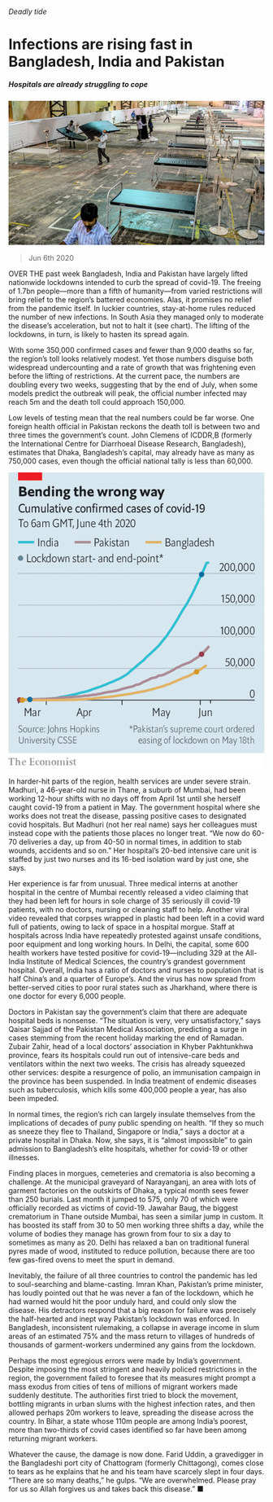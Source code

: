 ###### Deadly tide

# Infections are rising fast in Bangladesh, India and Pakistan 

##### Hospitals are already struggling to cope 

![image](images/20200606_ASP007_0.jpg) 

> Jun 6th 2020 

OVER THE past week Bangladesh, India and Pakistan have largely lifted nationwide lockdowns intended to curb the spread of covid-19. The freeing of 1.7bn people—more than a fifth of humanity—from varied restrictions will bring relief to the region’s battered economies. Alas, it promises no relief from the pandemic itself. In luckier countries, stay-at-home rules reduced the number of new infections. In South Asia they managed only to moderate the disease’s acceleration, but not to halt it (see chart). The lifting of the lockdowns, in turn, is likely to hasten its spread again.

With some 350,000 confirmed cases and fewer than 9,000 deaths so far, the region’s toll looks relatively modest. Yet those numbers disguise both widespread undercounting and a rate of growth that was frightening even before the lifting of restrictions. At the current pace, the numbers are doubling every two weeks, suggesting that by the end of July, when some models predict the outbreak will peak, the official number infected may reach 5m and the death toll could approach 150,000.


Low levels of testing mean that the real numbers could be far worse. One foreign health official in Pakistan reckons the death toll is between two and three times the government’s count. John Clemens of ICDDR,B (formerly the International Centre for Diarrhoeal Disease Research, Bangladesh), estimates that Dhaka, Bangladesh’s capital, may already have as many as 750,000 cases, even though the official national tally is less than 60,000.

![image](images/20200606_ASC828.png) 


In harder-hit parts of the region, health services are under severe strain. Madhuri, a 46-year-old nurse in Thane, a suburb of Mumbai, had been working 12-hour shifts with no days off from April 1st until she herself caught covid-19 from a patient in May. The government hospital where she works does not treat the disease, passing positive cases to designated covid hospitals. But Madhuri (not her real name) says her colleagues must instead cope with the patients those places no longer treat. “We now do 60-70 deliveries a day, up from 40-50 in normal times, in addition to stab wounds, accidents and so on.” Her hospital’s 20-bed intensive care unit is staffed by just two nurses and its 16-bed isolation ward by just one, she says.

Her experience is far from unusual. Three medical interns at another hospital in the centre of Mumbai recently released a video claiming that they had been left for hours in sole charge of 35 seriously ill covid-19 patients, with no doctors, nursing or cleaning staff to help. Another viral video revealed that corpses wrapped in plastic had been left in a covid ward full of patients, owing to lack of space in a hospital morgue. Staff at hospitals across India have repeatedly protested against unsafe conditions, poor equipment and long working hours. In Delhi, the capital, some 600 health workers have tested positive for covid-19—including 329 at the All-India Institute of Medical Sciences, the country’s grandest government hospital. Overall, India has a ratio of doctors and nurses to population that is half China’s and a quarter of Europe’s. And the virus has now spread from better-served cities to poor rural states such as Jharkhand, where there is one doctor for every 6,000 people.

Doctors in Pakistan say the government’s claim that there are adequate hospital beds is nonsense. “The situation is very, very unsatisfactory,” says Qaisar Sajjad of the Pakistan Medical Association, predicting a surge in cases stemming from the recent holiday marking the end of Ramadan. Zubair Zahir, head of a local doctors’ association in Khyber Pakhtunkhwa province, fears its hospitals could run out of intensive-care beds and ventilators within the next two weeks. The crisis has already squeezed other services: despite a resurgence of polio, an immunisation campaign in the province has been suspended. In India treatment of endemic diseases such as tuberculosis, which kills some 400,000 people a year, has also been impeded.

In normal times, the region’s rich can largely insulate themselves from the implications of decades of puny public spending on health. “If they so much as sneeze they flee to Thailand, Singapore or India,” says a doctor at a private hospital in Dhaka. Now, she says, it is “almost impossible” to gain admission to Bangladesh’s elite hospitals, whether for covid-19 or other illnesses.

Finding places in morgues, cemeteries and crematoria is also becoming a challenge. At the municipal graveyard of Narayanganj, an area with lots of garment factories on the outskirts of Dhaka, a typical month sees fewer than 250 burials. Last month it jumped to 575, only 70 of which were officially recorded as victims of covid-19. Jawahar Baug, the biggest crematorium in Thane outside Mumbai, has seen a similar jump in custom. It has boosted its staff from 30 to 50 men working three shifts a day, while the volume of bodies they manage has grown from four to six a day to sometimes as many as 20. Delhi has relaxed a ban on traditional funeral pyres made of wood, instituted to reduce pollution, because there are too few gas-fired ovens to meet the spurt in demand.

Inevitably, the failure of all three countries to control the pandemic has led to soul-searching and blame-casting. Imran Khan, Pakistan’s prime minister, has loudly pointed out that he was never a fan of the lockdown, which he had warned would hit the poor unduly hard, and could only slow the disease. His detractors respond that a big reason for failure was precisely the half-hearted and inept way Pakistan’s lockdown was enforced. In Bangladesh, inconsistent rulemaking, a collapse in average income in slum areas of an estimated 75% and the mass return to villages of hundreds of thousands of garment-workers undermined any gains from the lockdown.

Perhaps the most egregious errors were made by India’s government. Despite imposing the most stringent and heavily policed restrictions in the region, the government failed to foresee that its measures might prompt a mass exodus from cities of tens of millions of migrant workers made suddenly destitute. The authorities first tried to block the movement, bottling migrants in urban slums with the highest infection rates, and then allowed perhaps 20m workers to leave, spreading the disease across the country. In Bihar, a state whose 110m people are among India’s poorest, more than two-thirds of covid cases identified so far have been among returning migrant workers.

Whatever the cause, the damage is now done. Farid Uddin, a gravedigger in the Bangladeshi port city of Chattogram (formerly Chittagong), comes close to tears as he explains that he and his team have scarcely slept in four days. “There are so many deaths,” he gulps. “We are overwhelmed. Please pray for us so Allah forgives us and takes back this disease.” ■

